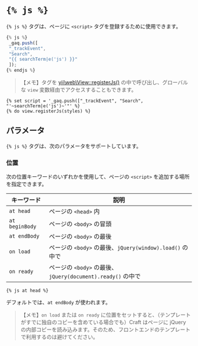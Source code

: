 # `{% js %}`

`{% js %}` タグは、ページに `<script>` タグを登録するために使用できます。

```javascript
{% js %}
 _gaq.push([
 "_trackEvent",
 "Search",
 "{{ searchTerm|e('js') }}"
 ]);
{% endjs %}
```

> 【メモ】タグを [yii\web\View::registerJs()](http://www.yiiframework.com/doc-2.0/yii-web-view.html#registerJs()-detail) の中で呼び出し、グローバルな `view` 変数経由でアクセスすることもできます。

```twig
{% set script = '_gaq.push(["_trackEvent", "Search", "'~searchTerm|e('js')~'"' %}
{% do view.registerJs(styles) %}
```

## パラメータ

`{% js %}` タグは、次のパラメータをサポートしています。

### 位置

次の位置キーワードのいずれかを使用して、ページの `<script>` を追加する場所を指定できます。

| キーワード | 説明 |
| ------- | ----------- |
| `at head` | ページの `<head>` 内 |
| `at beginBody` | ページの `<body>` の冒頭 |
| `at endBody` | ページの `<body>` の最後 |
| `on load` | ページの `<body>` の最後、`jQuery(window).load()` の中で |
| `on ready` | ページの `<body>` の最後、 `jQuery(document).ready()` の中で |

```twig
{% js at head %}
```

デフォルトでは、`at endBody` が使われます。

> 【メモ】`on load` または `on ready` に位置をセットすると、（テンプレートがすでに独自のコピーを含めている場合でも）Craft はページに jQuery の内部コピーを読み込みます。そのため、フロントエンドのテンプレートで利用するのは避けてください。

